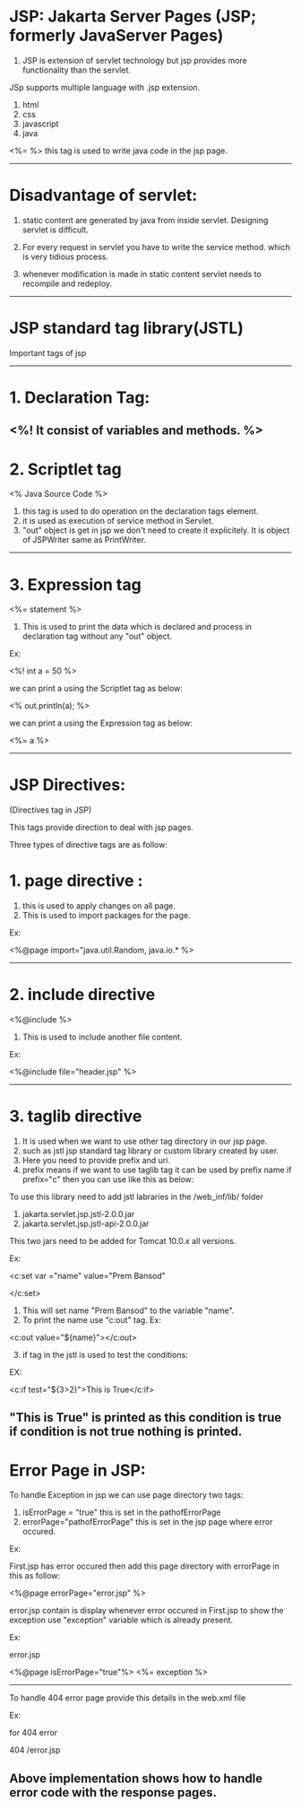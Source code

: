# JSP: Jakarta Server Pages (JSP; formerly JavaServer Pages) 

1. JSP is extension of servlet technology but jsp provides more functionality than the servlet.

JSp supports multiple language with .jsp extension.

1. html
2. css
3. javascript
4. java

<%= %> this tag is used to write java code in the jsp page.

----------------------------------------------------------------------------------------------------------------

# Disadvantage of servlet:

1. static content are generated by java from inside servlet.
Designing servlet is difficult.

2. For every request in servlet you have to write the service method. which is very tidious process.
3. whenever modification is made in static content servlet needs to recompile and redeploy.

----------------------------------------------------------------------------------------------------------------

# JSP standard tag library(JSTL)

Important tags of jsp

----------------------------------------------------------------------------------------------------------------
# 1. Declaration Tag:

<%! 
	It consist of variables and methods.
%>
----------------------------------------------------------------------------------------------------------------
# 2. Scriptlet tag

<% 
	Java Source Code
%> 

1. this tag is used to do operation on the declaration tags element.
2. it is used as execution of service method in Servlet.
3. "out" object is get in jsp we don't need to create it explicitely. It is object of JSPWriter same as PrintWriter.

----------------------------------------------------------------------------------------------------------------

# 3. Expression tag

<%= 
	statement
%>

1. This is used to print the data which is declared and process in declaration tag without any "out" object.

Ex:

<%!
	int a = 50
%>

we can print a using the Scriptlet tag as below:

<% out.println(a); %>

we can print a using the Expression tag as below:

<%= a %>

----------------------------------------------------------------------------------------------------------------
# JSP Directives:

(Directives tag in JSP)

This tags provide direction to deal with jsp pages.

Three types of directive tags are as follow:

# 1. page directive : 

1. this is used to apply changes on all page.
2. This is used to import packages for the page.

Ex:

<%@page import="java.util.Random, java.io.* %>

----------------------------------------------------------------------------------------------------------------

# 2. include directive

<%@include %>

1. This is used to include another file content.

Ex:

<%@include file="header.jsp" %>

----------------------------------------------------------------------------------------------------------------

# 3. taglib directive


1. It is used when we want to use other tag directory in our jsp page.
2. such as jstl jsp standard tag library or custom library created by user.
3. Here you need to provide prefix and uri.
4. prefix means if we want to use taglib tag it can be used by prefix name if prefix="c" then you can use like this as below:


To use this library need to add jstl labraries in the /web_inf/lib/ folder

1. jakarta.servlet.jsp.jstl-2.0.0.jar
2. jakarta.servlet.jsp.jstl-api-2.0.0.jar

This two jars need to be added for Tomcat 10.0.x all versions.

Ex:

<c:set
	var ="name" value="Prem Bansod"
>
</c:set>

1. This will set name "Prem Bansod" to the variable "name".
2. To print the name use "c:out" tag.
Ex:

<c:out value="${name}"></c:out>

3. if tag in the jstl is used to test the conditions:

EX:

<c:if test="${3>2}">This is True</c:if>


"This is True" is printed as this condition is true if condition is not true nothing is printed.
----------------------------------------------------------------------------------------------------------------
# Error Page in JSP:

To handle Exception in jsp we can use page directory two tags:
1. isErrorPage = "true" this is set in the pathofErrorPage 
2. errorPage="pathofErrorPage" this is set in the jsp page where error occured.

Ex:

First.jsp has error occured then add this page directory with errorPage in this as follow:

<%@page errorPage="error.jsp" %>

error.jsp contain is display whenever error occured in First.jsp to show the exception use "exception" variable which is already present.

Ex:

error.jsp

<%@page isErrorPage="true"%>
<%= exception %>


----------------------------------------------------------------------------------------------------------------
To handle 404 error page provide this details in the web.xml file

Ex:

for 404 error

<error-page>
	<error-code>404</error-code>
	<location>/error.jsp</location>
</error-page>

Above implementation shows how to handle error code with the response pages.
----------------------------------------------------------------------------------------------------------------

